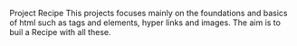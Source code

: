 Project Recipe
This projects focuses mainly on the foundations and basics of html such as tags and elements, hyper links and images. The aim is to buil a Recipe with all these.
